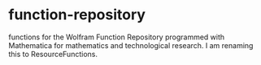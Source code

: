 # function-repository
functions for the Wolfram Function Repository programmed with Mathematica for mathematics and technological research.
I am renaming this to ResourceFunctions.
